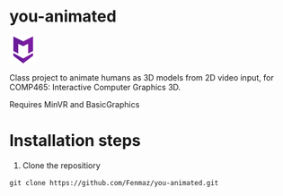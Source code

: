 # you-animated

![alt text](https://github.com/adam-p/markdown-here/raw/master/src/common/images/icon48.png "Logo Title Text 1")


Class project to animate humans as 3D models from 2D video input, for COMP465: Interactive Computer Graphics 3D.

Requires MinVR and BasicGraphics


# Installation steps

1. Clone the repositiory
```
git clone https://github.com/Fenmaz/you-animated.git
```


